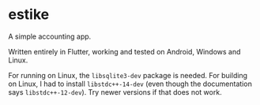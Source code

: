 # estike

A simple accounting app.

Written entirely in Flutter, working and tested on Android, Windows and Linux.

For running on Linux, the `libsqlite3-dev` package is needed.
For building on Linux, I had to install `libstdc++-14-dev`
(even though the documentation says `libstdc++-12-dev`).
Try newer versions if that does not work.

